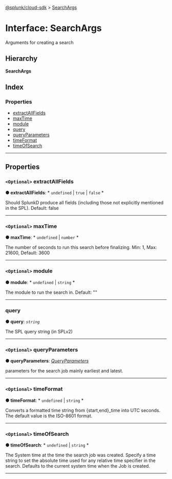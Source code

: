 [@splunk/cloud-sdk](../README.md) > [SearchArgs](../interfaces/searchargs.md)

# Interface: SearchArgs

Arguments for creating a search

## Hierarchy

**SearchArgs**

## Index

### Properties

* [extractAllFields](searchargs.md#extractallfields)
* [maxTime](searchargs.md#maxtime)
* [module](searchargs.md#module)
* [query](searchargs.md#query)
* [queryParameters](searchargs.md#queryparameters)
* [timeFormat](searchargs.md#timeformat)
* [timeOfSearch](searchargs.md#timeofsearch)

---

## Properties

<a id="extractallfields"></a>

### `<Optional>` extractAllFields

**● extractAllFields**: * `undefined` &#124; `true` &#124; `false`
*

Should SplunkD produce all fields (including those not explicitly mentioned in the SPL). Default: false

___
<a id="maxtime"></a>

### `<Optional>` maxTime

**● maxTime**: * `undefined` &#124; `number`
*

The number of seconds to run this search before finalizing. Min: 1, Max: 21600, Default: 3600

___
<a id="module"></a>

### `<Optional>` module

**● module**: * `undefined` &#124; `string`
*

The module to run the search in. Default: ""

___
<a id="query"></a>

###  query

**● query**: *`string`*

The SPL query string (in SPLv2)

___
<a id="queryparameters"></a>

### `<Optional>` queryParameters

**● queryParameters**: *[QueryParameters](queryparameters.md)*

parameters for the search job mainly earliest and latest.

___
<a id="timeformat"></a>

### `<Optional>` timeFormat

**● timeFormat**: * `undefined` &#124; `string`
*

Converts a formatted time string from {start,end}\_time into UTC seconds. The default value is the ISO-8601 format.

___
<a id="timeofsearch"></a>

### `<Optional>` timeOfSearch

**● timeOfSearch**: * `undefined` &#124; `string`
*

The System time at the time the search job was created. Specify a time string to set the absolute time used for any relative time specifier in the search. Defaults to the current system time when the Job is created.

___

